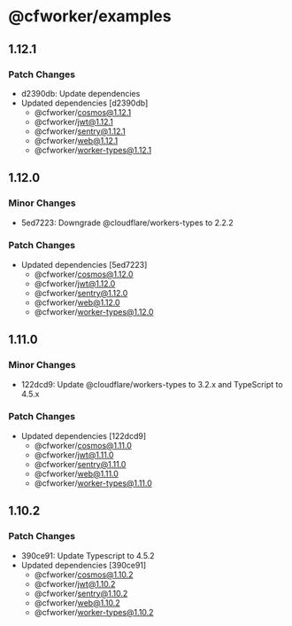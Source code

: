 # @cfworker/examples

## 1.12.1

### Patch Changes

- d2390db: Update dependencies
- Updated dependencies [d2390db]
  - @cfworker/cosmos@1.12.1
  - @cfworker/jwt@1.12.1
  - @cfworker/sentry@1.12.1
  - @cfworker/web@1.12.1
  - @cfworker/worker-types@1.12.1

## 1.12.0

### Minor Changes

- 5ed7223: Downgrade @cloudflare/workers-types to 2.2.2

### Patch Changes

- Updated dependencies [5ed7223]
  - @cfworker/cosmos@1.12.0
  - @cfworker/jwt@1.12.0
  - @cfworker/sentry@1.12.0
  - @cfworker/web@1.12.0
  - @cfworker/worker-types@1.12.0

## 1.11.0

### Minor Changes

- 122dcd9: Update @cloudflare/workers-types to 3.2.x and TypeScript to 4.5.x

### Patch Changes

- Updated dependencies [122dcd9]
  - @cfworker/cosmos@1.11.0
  - @cfworker/jwt@1.11.0
  - @cfworker/sentry@1.11.0
  - @cfworker/web@1.11.0
  - @cfworker/worker-types@1.11.0

## 1.10.2

### Patch Changes

- 390ce91: Update Typescript to 4.5.2
- Updated dependencies [390ce91]
  - @cfworker/cosmos@1.10.2
  - @cfworker/jwt@1.10.2
  - @cfworker/sentry@1.10.2
  - @cfworker/web@1.10.2
  - @cfworker/worker-types@1.10.2
